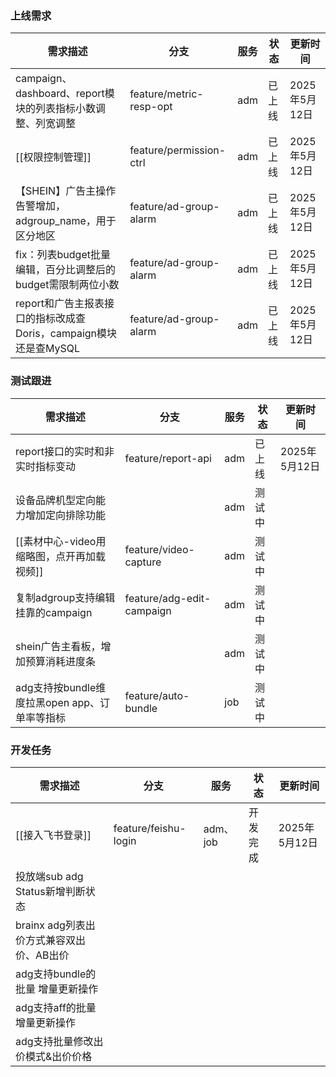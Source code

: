 ### 上线需求

| 需求描述                                         | 分支                      | 服务  | 状态  | 更新时间       |
| -------------------------------------------- | ----------------------- | --- | --- | ---------- |
| campaign、dashboard、report模块的列表指标小数调整、列宽调整    | feature/metric-resp-opt | adm | 已上线 | 2025年5月12日 |
| [[权限控制管理]]                                   | feature/permission-ctrl | adm | 已上线 | 2025年5月12日 |
| 【SHEIN】广告主操作告警增加，adgroup_name，用于区分地区         | feature/ad-group-alarm  | adm | 已上线 | 2025年5月12日 |
| fix：列表budget批量编辑，百分比调整后的budget需限制两位小数        | feature/ad-group-alarm  | adm | 已上线 | 2025年5月12日 |
| report和广告主报表接口的指标改成查Doris，campaign模块还是查MySQL | feature/ad-group-alarm  | adm | 已上线 | 2025年5月12日 |

### 测试跟进
| 需求描述                            | 分支                        | 服务  | 状态  | 更新时间       |
| ------------------------------- | ------------------------- | --- | --- | ---------- |
| report接口的实时和非实时指标变动             | feature/report-api        | adm | 已上线 | 2025年5月12日 |
| 设备品牌机型定向能力增加定向排除功能              |                           | adm | 测试中 |            |
| [[素材中心-video用缩略图，点开再加载视频]]      | feature/video-capture     | adm | 测试中 |            |
| 复制adgroup支持编辑挂靠的campaign        | feature/adg-edit-campaign | adm | 测试中 |            |
| shein广告主看板，增加预算消耗进度条            |                           | adm | 测试中 |            |
| adg支持按bundle维度拉黑open app、订单率等指标 | feature/auto-bundle       | job | 测试中 |            |

### 开发任务
| 需求描述                       | 分支                   | 服务      | 状态   | 更新时间       |
| -------------------------- | -------------------- | ------- | ---- | ---------- |
| [[接入飞书登录]]                 | feature/feishu-login | adm、job | 开发完成 | 2025年5月12日 |
| 投放端sub adg Status新增判断状态    |                      |         |      |            |
| brainx adg列表出价方式兼容双出价、AB出价 |                      |         |      |            |
| adg支持bundle的批量 增量更新操作      |                      |         |      |            |
| adg支持aff的批量 增量更新操作         |                      |         |      |            |
| adg支持批量修改出价模式&出价价格         |                      |         |      |            |
